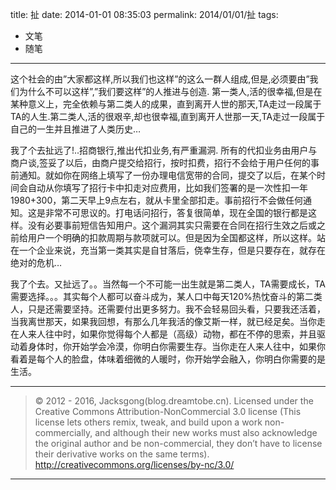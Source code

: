 title: 扯
date: 2014-01-01 08:35:03
permalink: 2014/01/01/扯
tags:
- 文笔
- 随笔

---

这个社会的由”大家都这样,所以我们也这样”的这么一群人组成,但是,必须要由”我们为什么不可以这样”,”我们要这样”的人推进与创造. 第一类人,活的很幸福,但是在某种意义上，完全依赖与第二类人的成果，直到离开人世的那天,TA走过一段属于TA的人生.第二类人,活的很艰辛,却也很幸福,直到离开人世那一天,TA走过一段属于自己的一生并且推进了人类历史…

<!--more-->
我了个去扯远了!..招商银行,推出代扣业务,有严重漏洞. 所有的代扣业务由用户与商户谈,签妥了以后，由商户提交给招行，按时扣费，招行不会给于用户任何的事前通知。就如你在网络上填写了一份办理电信宽带的合同，提交了以后，在某个时间会自动从你填写了招行卡中扣走对应费用，比如我们签署的是一次性扣一年1980+300，第二天早上9点左右，就从卡里全部扣走。事前招行不会做任何通知。这是非常不可思议的。打电话问招行，答复很简单，现在全国的银行都是这样。没有必要事前短信告知用户。这个漏洞其实只需要在合同在招行生效之后或之前给用户一个明确的扣款周期与款项就可以。但是因为全国都这样，所以这样。站在一个企业来说，充当第一类其实是自甘落后，侥幸生存，但是只要存在，就存在绝对的危机…

我了个去。又扯远了。。当然每一个不可能一出生就是第二类人，TA需要成长，TA需要选择。。。其实每个人都可以奋斗成为，某人口中每天120%热忱奋斗的第二类人，只是还需要坚持。还需要付出更多努力。我不会轻易回头看，只要我还活着，当我离世那天，如果我回想，有那么几年我活的像艾斯一样，就已经足矣。当你走在人来人往中时，如果你觉得每个人都是（高级）动物，都在不停的思索，并且驱动着身体时，你开始学会冷漠，你明白你需要生存。当你走在人来人往中，如果你看着是每个人的脸盘，体味着细微的人暖时，你开始学会融入，你明白你需要的是生活。

---

> © 2012 - 2016, Jacksgong(blog.dreamtobe.cn). Licensed under the Creative Commons Attribution-NonCommercial 3.0 license (This license lets others remix, tweak, and build upon a work non-commercially, and although their new works must also acknowledge the original author and be non-commercial, they don’t have to license their derivative works on the same terms). http://creativecommons.org/licenses/by-nc/3.0/

---
